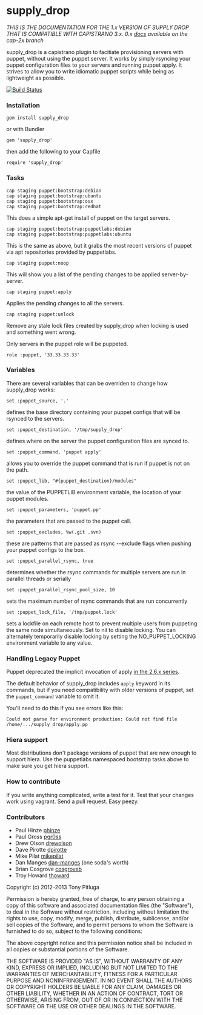 # supply_drop

*THIS IS THE DOCUMENTATION FOR THE 1.x VERSION OF SUPPLY DROP THAT IS COMPATIBLE WITH CAPISTRANO 3.x. 0.x [docs](https://github.com/pitluga/supply_drop/tree/cap-2x) available on the cap-2x branch*

supply_drop is a capistrano plugin to facitiate provisioning servers with puppet, without using the puppet server. It works by simply rsyncing your puppet configuration files to your servers and running puppet apply. It strives to allow you to write idiomatic puppet scripts while being as lightweight as possible.

[![Build Status](https://secure.travis-ci.org/pitluga/supply_drop.png)](http://travis-ci.org/pitluga/supply_drop)

### Installation

    gem install supply_drop

or with Bundler

    gem 'supply_drop'

then add the following to your Capfile

    require 'supply_drop'

### Tasks

    cap staging puppet:bootstrap:debian
    cap staging puppet:bootstrap:ubuntu
    cap staging puppet:bootstrap:osx
    cap staging puppet:bootstrap:redhat

This does a simple apt-get install of puppet on the target servers.

    cap staging puppet:bootstrap:puppetlabs:debian
    cap staging puppet:bootstrap:puppetlabs:ubuntu

This is the same as above, but it grabs the most recent versions of puppet via apt repositories provided by puppetlabs.

    cap staging puppet:noop

This will show you a list of the pending changes to be applied server-by-server.

    cap staging puppet:apply

Applies the pending changes to all the servers.

    cap staging puppet:unlock

Remove any stale lock files created by supply_drop when locking is used and something went wrong.


Only servers in the puppet role will be puppeted.

    role :puppet, '33.33.33.33'

### Variables

There are several variables that can be overriden to change how supply_drop works:

    set :puppet_source, '.'

defines the base directory containing your puppet configs that will be rsynced to the servers.

    set :puppet_destination, '/tmp/supply_drop'

defines where on the server the puppet configuration files are synced to.

    set :puppet_command, 'puppet apply'

allows you to override the puppet command that is run if puppet is not on the path.

    set :puppet_lib, "#{puppet_destination}/modules"

the value of the PUPPETLIB environment variable, the location of your puppet modules.

    set :puppet_parameters, 'puppet.pp'

the parameters that are passed to the puppet call.

    set :puppet_excludes, %w(.git .svn)

these are patterns that are passed as rsync --exclude flags when pushing your puppet configs to the box.

    set :puppet_parallel_rsync, true

determines whether the rsync commands for multiple servers are run in parallel threads or serially

    set :puppet_parallel_rsync_pool_size, 10

sets the maximum number of rsync commands that are run concurrently

    set :puppet_lock_file, '/tmp/puppet.lock'

sets a lockfile on each remote host to prevent multiple users from puppeting the same node simultaneously. Set to nil to disable locking. You can alternately temporarily disable locking by setting the NO_PUPPET_LOCKING environment variable to any value.

### Handling Legacy Puppet

Puppet deprecated the implicit invocation of apply [in the 2.6.x series](https://github.com/puppetlabs/puppet/commit/a23cfd869f90ae4456dded6e5a1c82719b128f01).

The default behavior of supply_drop includes `apply` keyword in its commands, but if you need compatibility with older versions of puppet, set the `puppet_command` variable to omit it.

You'll need to do this if you see errors like this:

    Could not parse for environment production: Could not find file /home/.../supply_drop/apply.pp

### Hiera support

Most distributions don't package versions of puppet that are new enough to support hiera. Use the puppetlabs namespaced bootstrap tasks above to make sure you get hiera support.

### How to contribute

If you write anything complicated, write a test for it. Test that your changes work using vagrant. Send a pull request. Easy peezy.

### Contributors

* Paul Hinze [phinze](https://github.com/phinze "github")
* Paul Gross [pgr0ss](https://github.com/pgr0ss "github")
* Drew Olson [drewolson](https://github.com/drewolson "github")
* Dave Pirotte [dpirotte](https://github.com/dpirotte "github")
* Mike Pilat [mikepilat](https://github.com/mikepilat "github")
* Dan Manges [dan-manges](https://github.com/dan-manges "github") (one soda's worth)
* Brian Cosgrove [cosgroveb](https://github.com/cosgroveb "github")
* Troy Howard [thoward](https://github.com/thoward "github")

Copyright (c) 2012-2013 Tony Pitluga

Permission is hereby granted, free of charge, to any person obtaining a copy of this software and associated documentation files (the "Software"), to deal in the Software without restriction, including without limitation the rights to use, copy, modify, merge, publish, distribute, sublicense, and/or sell copies of the Software, and to permit persons to whom the Software is furnished to do so, subject to the following conditions:

The above copyright notice and this permission notice shall be included in all copies or substantial portions of the Software.

THE SOFTWARE IS PROVIDED "AS IS", WITHOUT WARRANTY OF ANY KIND, EXPRESS OR IMPLIED, INCLUDING BUT NOT LIMITED TO THE WARRANTIES OF MERCHANTABILITY, FITNESS FOR A PARTICULAR PURPOSE AND NONINFRINGEMENT. IN NO EVENT SHALL THE AUTHORS OR COPYRIGHT HOLDERS BE LIABLE FOR ANY CLAIM, DAMAGES OR OTHER LIABILITY, WHETHER IN AN ACTION OF CONTRACT, TORT OR OTHERWISE, ARISING FROM, OUT OF OR IN CONNECTION WITH THE SOFTWARE OR THE USE OR OTHER DEALINGS IN THE SOFTWARE.
